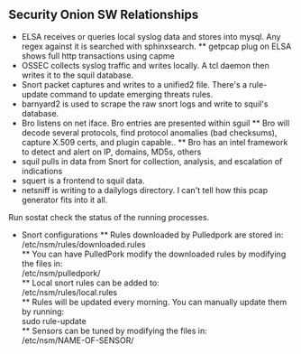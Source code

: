 ## Security Onion SW Relationships 
* ELSA receives or queries local syslog data and stores into mysql.  Any regex against it is searched with sphinxsearch.
** getpcap plug on ELSA shows full http transactions using capme
* OSSEC collects syslog traffic and writes locally. A tcl daemon then writes it to the squil database.
* Snort packet captures and writes to a unified2 file. There's a rule-update command to update emerging threats rules.
* barnyard2 is used to scrape the raw snort logs and write to squil's database.
* Bro listens on net iface. Bro entries are presented within sguil
** Bro will decode several protocols, find protocol anomalies (bad checksums), capture X.509 certs, and plugin capable.. 
** Bro has an intel framework to detect and alert on IP, domains, MD5s, others
* squil pulls in data from Snort for collection, analysis, and escalation of indications
* squert is a frontend to squil data.
* netsniff is writing to a dailylogs directory. I can't tell how this pcap generator fits into it all.
  
Run sostat check the status of the running processes.  
 
* Snort configurations
** Rules downloaded by Pulledpork are stored in:  
   /etc/nsm/rules/downloaded.rules  
** You can have PulledPork modify the downloaded rules by modifying the files in:  
   /etc/nsm/pulledpork/     
** Local snort rules can be added to:  
/etc/nsm/rules/local.rules  
** Rules will be updated every morning. You can manually update them by running:  
sudo rule-update  
** Sensors can be tuned by modifying the files in:  
 /etc/nsm/NAME-OF-SENSOR/  
